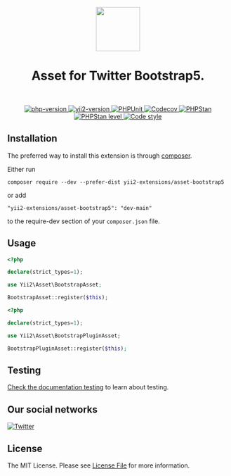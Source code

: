 <p align="center">
    <a href="https://github.com/yii2-extensions/asset-bootstrap5" target="_blank">
        <img src="https://www.yiiframework.com/image/yii_logo_light.svg" height="100px;">
    </a>
    <h1 align="center">Asset for Twitter Bootstrap5.</h1>
    <br>
</p>

<p align="center">
    <a href="https://www.php.net/releases/8.1/en.php" target="_blank">
        <img src="https://img.shields.io/badge/PHP-%3E%3D8.1-787CB5" alt="php-version">
    </a>
    <a href="https://github.com/yiisoft/yii2/tree/2.2" target="_blank">
        <img src="https://img.shields.io/badge/Yii2%20version-2.2-blue" alt="yii2-version">
    </a>
    <a href="https://github.com/yii2-extensions/asset-bootstrap5/actions/workflows/build.yml" target="_blank">
        <img src="https://github.com/yii2-extensions/asset-bootstrap5/actions/workflows/build.yml/badge.svg" alt="PHPUnit">
    </a>
    <a href="https://codecov.io/gh/yii2-extensions/asset-bootstrap5" target="_blank">
        <img src="https://codecov.io/gh/yii2-extensions/asset-bootstrap5/branch/main/graph/badge.svg?token=MF0XUGVLYC" alt="Codecov">
    </a>
    <a href="https://github.com/yii2-extensions/asset-bootstrap5/actions/workflows/static.yml" target="_blank">
        <img src="https://github.com/yii2-extensions/gii/actions/workflows/static.yml/badge.svg" alt="PHPStan">
    </a>
    <a href="https://github.com/yii2-extensions/asset-bootstrap5/actions/workflows/static.yml" target="_blank">
        <img src="https://img.shields.io/badge/PHPStan%20level-2-blue" alt="PHPStan level">
    </a>
    <a href="https://github.styleci.io/repos/719651888?branch=main" target="_blank">
        <img src="https://github.styleci.io/repos/719651888/shield?branch=main" alt="Code style">
    </a>               
</p>

## Installation

The preferred way to install this extension is through [composer](https://getcomposer.org/download/).

Either run

```
composer require --dev --prefer-dist yii2-extensions/asset-bootstrap5
```

or add

```
"yii2-extensions/asset-bootstrap5": "dev-main"
```

to the require-dev section of your `composer.json` file. 

## Usage

```php
<?php

declare(strict_types=1);

use Yii2\Asset\BootstrapAsset;

BootstrapAsset::register($this);
```

```php
<?php

declare(strict_types=1);

use Yii2\Asset\BootstrapPluginAsset;

BootstrapPluginAsset::register($this);
```

## Testing

[Check the documentation testing](/docs/testing.md) to learn about testing.

## Our social networks

[![Twitter](https://img.shields.io/badge/twitter-follow-1DA1F2?logo=twitter&logoColor=1DA1F2&labelColor=555555?style=flat)](https://twitter.com/Terabytesoftw)

## License

The MIT License. Please see [License File](LICENSE.md) for more information.
